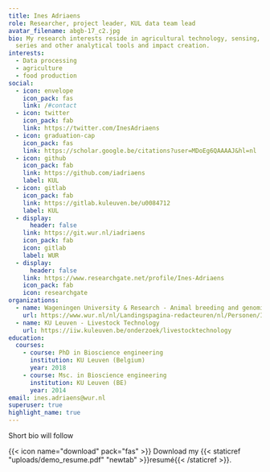 ```yaml
---
title: Ines Adriaens
role: Researcher, project leader, KUL data team lead
avatar_filename: abgb-17_c2.jpg
bio: My research interests reside in agricultural technology, sensing, time
  series and other analytical tools and impact creation.
interests:
  - Data processing
  - agriculture
  - food production
social:
  - icon: envelope
    icon_pack: fas
    link: /#contact
  - icon: twitter
    icon_pack: fab
    link: https://twitter.com/InesAdriaens
  - icon: graduation-cap
    icon_pack: fas
    link: https://scholar.google.be/citations?user=MDoEg6QAAAAJ&hl=nl
  - icon: github
    icon_pack: fab
    link: https://github.com/iadriaens
    label: KUL
  - icon: gitlab
    icon_pack: fab
    link: https://gitlab.kuleuven.be/u0084712
    label: KUL
  - display:
      header: false
    link: https://git.wur.nl/iadriaens
    icon_pack: fab
    icon: gitlab
    label: WUR
  - display:
      header: false
    link: https://www.researchgate.net/profile/Ines-Adriaens
    icon_pack: fab
    icon: researchgate
organizations:
  - name: Wageningen University & Research - Animal breeding and genomics
    url: https://www.wur.nl/nl/Landingspagina-redacteuren/nl/Personen/Ines-I-Ines-Adriaens.htm
  - name: KU Leuven - Livestock Technology
    url: https://iiw.kuleuven.be/onderzoek/livestocktechnology
education:
  courses:
    - course: PhD in Bioscience engineering
      institution: KU Leuven (Belgium)
      year: 2018
    - course: Msc. in Bioscience engineering
      institution: KU Leuven (BE)
      year: 2014
email: ines.adriaens@wur.nl
superuser: true
highlight_name: true
---
```

Short bio will follow

{{< icon name="download" pack="fas" >}} Download my {{< staticref "uploads/demo_resume.pdf" "newtab" >}}resumé{{< /staticref >}}.